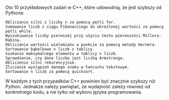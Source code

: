Oto 10 przykładowych zadań w C++, które udowodnią, że jest szybszy od Pythona:

    Obliczanie silni z liczby n za pomocą pętli for.
    Sumowanie liczb z ciągu Fibonacciego do określonej wartości za pomocą pętli while.
    Wyszukiwanie liczby pierwszej przy użyciu testu pierwszości Millera-Rabina.
    Obliczanie wartości wielomianu w punkcie za pomocą metody Hornera.
    Sortowanie bąbelkowe n liczb z tablicy.
    Szukanie maksymalnego elementu w tablicy n liczb.
    Sprawdzenie, czy dana liczba jest liczbą Armstronga.
    Obliczenie silni rekurencyjnie.
    Zliczanie wystąpień danego znaku w łańcuchu tekstowym.
    Sortowanie n liczb za pomocą quicksort.

W każdym z tych przypadków C++ powinien być znacznie szybszy niż Python. Jednakże należy pamiętać, że wydajność zależy również od konkretnego kodu, a nie tylko od wyboru języka programowania.
